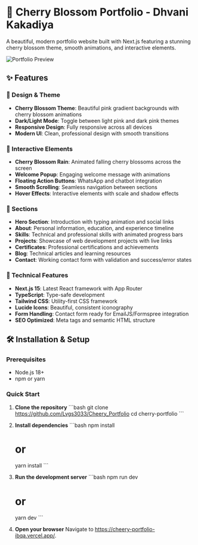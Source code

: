 # 🌸 Cherry Blossom Portfolio - Dhvani Kakadiya

A beautiful, modern portfolio website built with Next.js featuring a stunning cherry blossom theme, smooth animations, and interactive elements.

![Portfolio Preview](https://images.unsplash.com/photo-1522383225653-ed111181a951?w=800&h=400&fit=crop)

## ✨ Features

### 🎨 Design & Theme
- **Cherry Blossom Theme**: Beautiful pink gradient backgrounds with cherry blossom animations
- **Dark/Light Mode**: Toggle between light pink and dark pink themes
- **Responsive Design**: Fully responsive across all devices
- **Modern UI**: Clean, professional design with smooth transitions

### 🌸 Interactive Elements
- **Cherry Blossom Rain**: Animated falling cherry blossoms across the screen
- **Welcome Popup**: Engaging welcome message with animations
- **Floating Action Buttons**: WhatsApp and chatbot integration
- **Smooth Scrolling**: Seamless navigation between sections
- **Hover Effects**: Interactive elements with scale and shadow effects

### 📱 Sections
- **Hero Section**: Introduction with typing animation and social links
- **About**: Personal information, education, and experience timeline
- **Skills**: Technical and professional skills with animated progress bars
- **Projects**: Showcase of web development projects with live links
- **Certificates**: Professional certifications and achievements
- **Blog**: Technical articles and learning resources
- **Contact**: Working contact form with validation and success/error states

### 🚀 Technical Features
- **Next.js 15**: Latest React framework with App Router
- **TypeScript**: Type-safe development
- **Tailwind CSS**: Utility-first CSS framework
- **Lucide Icons**: Beautiful, consistent iconography
- **Form Handling**: Contact form ready for EmailJS/Formspree integration
- **SEO Optimized**: Meta tags and semantic HTML structure

## 🛠️ Installation & Setup

### Prerequisites
- Node.js 18+ 
- npm or yarn

### Quick Start

1. **Clone the repository**
   \`\`\`bash
   git clone https://github.com/Lvgs3033/Cheery_Portfolio
   cd cherry-portfolio
   \`\`\`

2. **Install dependencies**
   \`\`\`bash
   npm install
   # or
   yarn install
   \`\`\`

3. **Run the development server**
   \`\`\`bash
   npm run dev
   # or
   yarn dev
   \`\`\`

4. **Open your browser**
   Navigate to https://cheery-portfolio-ibqa.vercel.app/.
